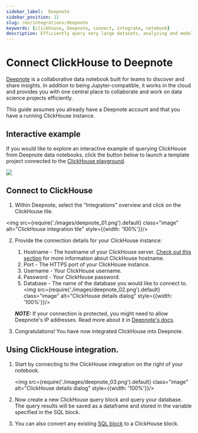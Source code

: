 ```yaml
---
sidebar_label:  Deepnote
sidebar_position: 11
slug: /en/integrations/deepnote
keywords: [clickhouse, Deepnote, connect, integrate, notebook]
description: Efficiently query very large datasets, analyzing and modeling in the comfort of known notebook environment.
---
```


# Connect ClickHouse to Deepnote

<a href="https://www.deepnote.com/" target="_blank">Deepnote</a> is a collaborative data notebook built for teams to discover and share insights. In addition to being Jupyter-compatible, it works in the cloud and provides you with one central place to collaborate and work on data science projects efficiently.

This guide assumes you already have a Deepnote account and that you have a running ClickHouse instance.

## Interactive example
If you would like to explore an interactive example of querying ClickHouse from Deepnote data notebooks, click the button below to  launch a template project connected to the [ClickHouse playground](../getting-started/playground).

[<img src="https://deepnote.com/buttons/launch-in-deepnote.svg"/>](https://deepnote.com/launch?template=ClickHouse%20and%20Deepnote)

## Connect to ClickHouse

1. Within Deepnote, select the "Integrations" overview and click on the ClickHouse tile.

<img src={require('./images/deepnote_01.png').default} class="image" alt="ClickHouse integration tile" style={{width: '100%'}}/>

2. Provide the connection details for your ClickHouse instance:

   1. Hostname - The hostname of your ClickHouse server. [Check out this section](../sql-reference/functions/other-functions/#hostname) for more information about ClickHouse hostname.
   2. Port - The HTTPS port of your ClickHouse instance.
   3. Username - Your ClickHouse username.
   4. Password - Your ClickHouse password.
   5. Database - The name of the database you would like to connect to.
   <img src={require('./images/deepnote_02.png').default} class="image" alt="ClickHouse details dialog" style={{width: '100%'}}/>

   **_NOTE:_** If your connection is protected, you might need to allow Deepnote's IP addresses. Read more about it in [Deepnote's docs](https://docs.deepnote.com/integrations/authorize-connections-from-deepnote-ip-addresses).
3. Congratulations! You have now integrated ClickHouse into Deepnote.

## Using ClickHouse integration.

1. Start by connecting to the ClickHouse integration on the right of your notebook.
   
   <img src={require('./images/deepnote_03.png').default} class="image" alt="ClickHouse details dialog" style={{width: '100%'}}/>
2. Now create a new ClickHouse query block and query your database. The query results will be saved as a dataframe and stored in the variable specified in the SQL block.
3. You can also convert any existing [SQL block](https://docs.deepnote.com/features/sql-cells) to a ClickHouse block.


